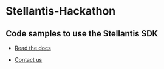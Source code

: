 # Stellantis-Hackathon
## Code samples to use the Stellantis SDK

- [Read the docs](https://developers.stellantis.com/docs.html)

- [Contact us](mailto:kirti.gedela@stellantis.com)
